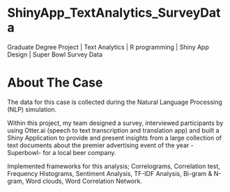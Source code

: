 # ShinyApp_TextAnalytics_SurveyData
Graduate Degree Project | Text Analytics | R programming | Shiny App Design | Super Bowl Survey Data

# About The Case

The data for this case is collected during the Natural Language Processing (NLP) simulation. 

Within this project, my team designed a survey, interviewed participants by using Otter.ai (speech to text transcription and translation app) and built a Shiny Application to provide and present insights from a large collection of text documents about the premier advertising event of the year - Superbowl- for a local beer company.

Implemented frameworks for this analysis; Correlograms, Correlation test, Frequency Histograms, Sentiment Analysis, TF-IDF Analysis, Bi-gram & N-gram, Word clouds, Word Correlation Network.
